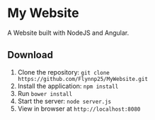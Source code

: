 # My Website

A Website built with NodeJS and Angular.

## Download

1. Clone the repository: `git clone https://github.com/Flynnp25/MyWebsite.git`
2. Install the application: `npm install`
3. Run `bower install`
3. Start the server: `node server.js`
4. View in browser at `http://localhost:8080`
